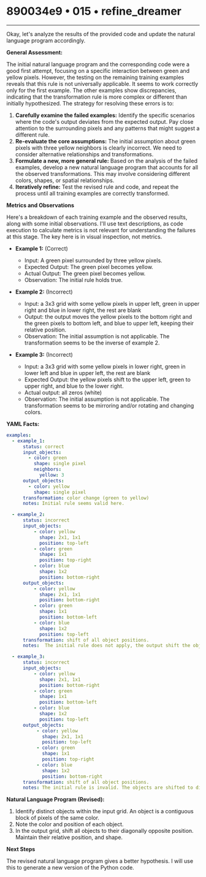 # 890034e9 • 015 • refine_dreamer

---
Okay, let's analyze the results of the provided code and update the natural language program accordingly.

**General Assessment:**

The initial natural language program and the corresponding code were a good first attempt, focusing on a specific interaction between green and yellow pixels. However, the testing on the remaining training examples reveals that this rule is not universally applicable. It seems to work correctly only for the first example. The other examples show discrepancies, indicating that the transformation rule is more complex or different than initially hypothesized. The strategy for resolving these errors is to:

1.  **Carefully examine the failed examples:** Identify the specific scenarios where the code's output deviates from the expected output. Pay close attention to the surrounding pixels and any patterns that might suggest a different rule.
2.  **Re-evaluate the core assumptions:** The initial assumption about green pixels with three yellow neighbors is clearly incorrect. We need to consider alternative relationships and transformations.
3.  **Formulate a new, more general rule:** Based on the analysis of the failed examples, develop a new natural language program that accounts for all the observed transformations. This may involve considering different colors, shapes, or spatial relationships.
4.  **Iteratively refine:** Test the revised rule and code, and repeat the process until all training examples are correctly transformed.

**Metrics and Observations**

Here's a breakdown of each training example and the observed results, along with some initial observations. I'll use text descriptions, as code execution to calculate metrics is not relevant for understanding the failures at this stage. The key here is in visual inspection, not metrics.

*   **Example 1:** (Correct)
    *   Input: A green pixel surrounded by three yellow pixels.
    *   Expected Output: The green pixel becomes yellow.
    *   Actual Output: The green pixel becomes yellow.
    *   Observation: The initial rule holds true.

*   **Example 2:** (Incorrect)
    *  Input: a 3x3 grid with some yellow pixels in upper left, green in upper right and blue in lower right, the rest are blank
    *  Output: the output moves the yellow pixels to the bottom right and the green pixels to bottom left, and blue to upper left, keeping their relative position.
    *   Observation: The initial assumption is not applicable. The transformation seems to be the inverse of example 2.

*   **Example 3:** (Incorrect)
    *    Input:  a 3x3 grid with some yellow pixels in lower right, green in lower left and blue in upper left, the rest are blank
    *   Expected Output: the yellow pixels shift to the upper left, green to upper right, and blue to the lower right.
    *    Actual output: all zeros (white)
    *   Observation: The initial assumption is not applicable. The transformation seems to be mirroring and/or rotating and changing colors.

**YAML Facts:**

```yaml
examples:
  - example_1:
      status: correct
      input_objects:
        - color: green
          shape: single pixel
          neighbors:
            yellow: 3
      output_objects:
        - color: yellow
          shape: single pixel
      transformation: color change (green to yellow)
      notes: Initial rule seems valid here.

  - example_2:
      status: incorrect
      input_objects:
          - color: yellow
            shape: 2x1, 1x1
            position: top-left
          - color: green
            shape: 1x1
            position: top-right
          - color: blue
            shape: 1x2
            position: bottom-right
      output_objects:
          - color: yellow
            shape: 2x1, 1x1
            position: bottom-right
          - color: green
            shape: 1x1
            position: bottom-left
          - color: blue
            shape: 1x2
            position: top-left
      transformation: shift of all object positions.
      notes:  The initial rule does not apply, the output shift the objects into diagonally opposite positions.

  - example_3:
      status: incorrect
      input_objects:
          - color: yellow
            shape: 2x1, 1x1
            position: bottom-right
          - color: green
            shape: 1x1
            position: bottom-left
          - color: blue
            shape: 1x2
            position: top-left
      output_objects:
           - color: yellow
             shape: 2x1, 1x1
             position: top-left
           - color: green
             shape: 1x1
             position: top-right
           - color: blue
             shape: 1x2
             position: bottom-right
      transformation: shift of all object positions.
      notes: The initial rule is invalid. The objects are shifted to diagonally opposite positions.
```

**Natural Language Program (Revised):**

1. Identify distinct objects within the input grid.  An object is a contiguous block of pixels of the same color.
2. Note the color and position of each object.
3. In the output grid, shift all objects to their diagonally opposite position. Maintain their relative position, and shape.

**Next Steps**

The revised natural language program gives a better hypothesis. I will use this to generate a new version of the Python code.

